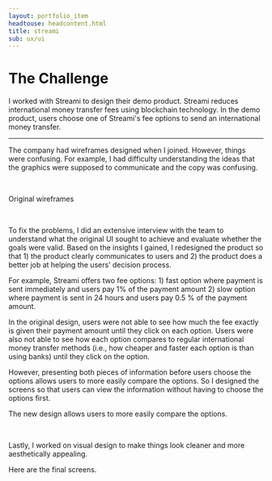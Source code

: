 ```yaml
---
layout: portfolio_item
headtouse: headcontent.html
title: streami 
sub: ux/ui
---
```

# The Challenge

I worked with Streami to design their demo product. Streami reduces international money transfer fees using blockchain technology. In the demo product, users choose one of Streami's fee options to send an international money transfer.

<hr class="style-six">

The company had wireframes designed when I joined. However, things were confusing. For example, I had difficulty understanding the ideas that the graphics were supposed to communicate and the copy was confusing.

<br>
<div class="streami1"></div>
<div class="streami2"></div>

<p class="streamicaption">Original wireframes</p>   

<br>

To fix the problems, I did an extensive interview with the team to understand what the original UI sought to achieve and evaluate whether the goals were valid. Based on the insights I gained, I redesigned the product so that 1) the product clearly communicates to users and 2) the product does a better job at helping the users’ decision process.   

For example, Streami offers two fee options: 1) fast option where payment is sent immediately  and users pay 1% of the payment amount 2) slow option where payment is sent in 24 hours and users pay 0.5 % of the payment amount. 

In the original design, users were not able to see how much the fee exactly is given their payment amount until they click on each option. Users were also not able to see how each option compares to regular international money transfer methods (i.e., how cheaper and faster each option is than using banks) until they click on the option. 

However, presenting both pieces of information before users choose the options allows users to more easily compare the options. So I designed the screens so that users can view the information without having to choose the options first. 

<div class="step2"></div>
<p class="newdesigncaption">The new design allows users to more easily compare the options. </p>
<br>

Lastly, I worked on visual design to make things look cleaner and more aesthetically appealing.  

Here are the final screens.     
<br>
<div class="step1"></div>
<div class="step2"></div>
<div class="step3"></div> 






